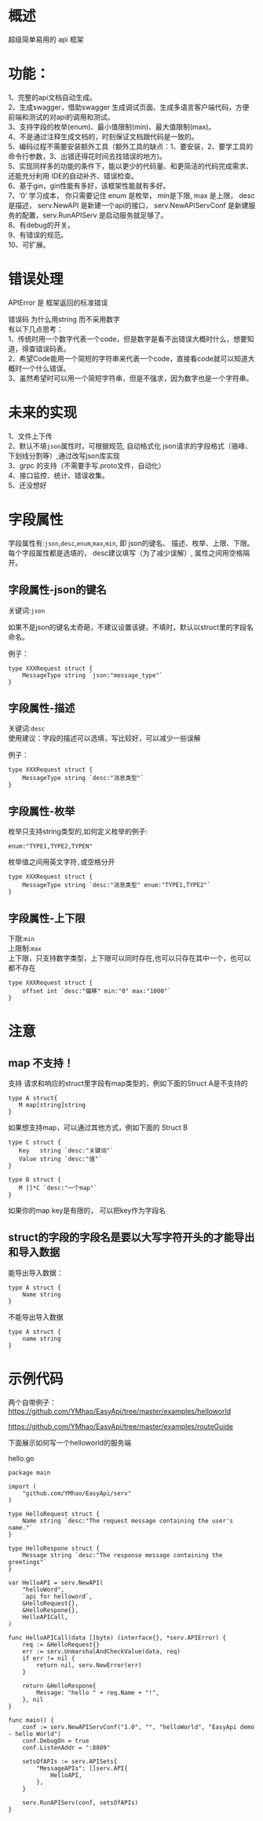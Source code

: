 # 概述

超级简单易用的 api 框架

# 功能：
1、完整的api文档自动生成。   
2、生成swagger，借助swagger 生成调试页面、生成多语言客户端代码，方便前端和测试的对api的调用和测试。   
3、支持字段的枚举(enum)、最小值限制(min)、最大值限制(max)。   
4、不是通过注释生成文档的，时刻保证文档跟代码是一致的。   
5、编码过程不需要安装额外工具（额外工具的缺点：1、要安装，2、要学工具的命令行参数，3、出错还得花时间去找错误的地方)。    
5、实现同样多的功能的条件下，能以更少的代码量、和更简洁的代码完成需求、还能充分利用 IDE的自动补齐、错误检查。    
6、基于gin，gin性能有多好，该框架性能就有多好。   
7、‘0’ 学习成本， 你只需要记住 enum 是枚举， min是下限, max 是上限， desc是描述， serv.NewAPI 是新建一个api的接口， serv.NewAPIServConf 是新建服务的配置，serv.RunAPIServ 是启动服务就足够了。   
8、有debug的开关。   
9、有错误的规范。    
10、可扩展。   

# 错误处理

APIError 是 框架返回的标准错误   

错误码 为什么用string 而不采用数字    
有以下几点思考：   
1、传统时用一个数字代表一个code，但是数字是看不出错误大概时什么，想要知道，得查错误码表。   
2、希望Code能用一个简短的字符串来代表一个code，直接看code就可以知道大概时一个什么错误。   
3、虽然希望时可以用一个简短字符串，但是不强求，因为数字也是一个字符串。

# 未来的实现

1、文件上下传  
2、默认不填`json`属性时，可根据规范, 自动格式化 json请求的字段格式（骆峰、下划线分割等）,通过改写json库实现   
3、grpc 的支持（不需要手写.proto文件，自动化）   
4、接口监控、统计、错误收集。   
5、还没想好  

# 字段属性

字段属性有:`json`,`desc`,`enum`,`max`,`min`, 即 json的键名、 描述、枚举、上限、下限。   
每个字段属性都是选填的， desc建议填写（为了减少误解）, 属性之间用空格隔开。   

## 字段属性-json的键名

关键词:`json`   

如果不是json的键名太奇葩，不建议设置该键，不填时，默认以struct里的字段名命名。   

例子：

```golang
type XXXRequest struct {
	MessageType string `json:"message_type"`
}
```

## 字段属性-描述

关键词:`desc`   
使用建议：字段的描述可以选填，写比较好，可以减少一些误解   

例子：

```golang
type XXXRequest struct {
	MessageType string `desc:"消息类型"`
}
```

## 字段属性-枚举

枚举只支持string类型的,如何定义枚举的例子:   

`enum:"TYPE1,TYPE2,TYPEN"`

枚举值之间用英文字符`,`或空格分开   
```golang
type XXXRequest struct {
	MessageType string `desc:"消息类型" enum:"TYPE1,TYPE2"`
}
```

## 字段属性-上下限

下限:`min`   
上限制:`max`   
上下限，只支持数字类型，上下限可以同时存在,也可以只存在其中一个，也可以都不存在   

```golang
type XXXRequest struct {
	offset int `desc:"偏移" min:"0" max:"1000"`
}
```

# 注意 

## map 不支持！

 支持 请求和响应的struct里字段有map类型的，例如下面的Struct A是不支持的   
 ```golang
 type A struct{
	M map[string]string
 }
 ```
如果想支持map，可以通过其他方式，例如下面的 Struct B  

 ```golang
type C struct {
	Key   string `desc:"关键词"`
	Value string `desc:"值"`
}

 type B struct {
	M []*C `desc:"一个map"`
 }
 ```

 如果你的map key是有限的， 可以把key作为字段名   

## struct的字段的字段名是要以大写字符开头的才能导出和导入数据

能导出导入数据：
```golang
type A struct {
	Name string
}
```

不能导出导入数据
```golang
type A struct {
	name string
}
```


# 示例代码

两个自带例子：   
https://github.com/YMhao/EasyApi/tree/master/examples/helloworld   

https://github.com/YMhao/EasyApi/tree/master/examples/routeGuide


下面展示如何写一个helloworld的服务端   

hello.go
```
package main

import (
	"github.com/YMhao/EasyApi/serv"
)

type HelloRequest struct {
	Name string `desc:"The request message containing the user's name."`
}

type HelloRespone struct {
	Message string `desc:"The response message containing the greetings"`
}

var HelloAPI = serv.NewAPI(
	"helloWord",
	`api for helloword`,
	&HelloRequest{},
	&HelloRespone{},
	HelloAPICall,
)

func HelloAPICall(data []byte) (interface{}, *serv.APIError) {
	req := &HelloRequest{}
	err := serv.UnmarshalAndCheckValue(data, req)
	if err != nil {
		return nil, serv.NewError(err)
	}

	return &HelloRespone{
		Message: "hello " + req.Name + "!",
	}, nil
}

func main() {
	conf := serv.NewAPIServConf("1.0", "", "helloWorld", "EasyApi demo - hello World")
	conf.DebugOn = true
	conf.ListenAddr = ":8089"

	setsOfAPIs := serv.APISets{
		"MessageAPIs": []serv.API{
			HelloAPI,
		},
	}
	
	serv.RunAPIServ(conf, setsOfAPIs)
}

```
